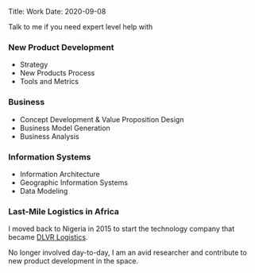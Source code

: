 Title: Work
Date: 2020-09-08

Talk to me if you need expert level help with

### New Product Development
- Strategy
- New Products Process
- Tools and Metrics

### Business
- Concept Development & Value Proposition Design
- Business Model Generation
- Business Analysis

### Information Systems
- Information Architecture
- Geographic Information Systems
- Data Modeling


### Last-Mile Logistics in Africa
I moved back to Nigeria in 2015 to start the technology company that became [DLVR Logistics](https://www.dlvr.ng). 

No longer involved day-to-day, I am an avid researcher and contribute to new product development in the space.